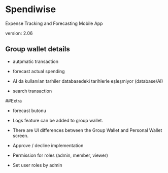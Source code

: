# Spendiwise

Expense Tracking and Forecasting Mobile App

version: 2.06

## Group wallet details

- autpmatic transaction

- forecast actual spending

- AI da kullanılan tarhiler databasedeki tarihlerle eşleşmiyor (database/AI)

- search transaction

##Extra
- forecast butonu

- Logs feature can be added to group wallet.

- There are UI differences between the Group Wallet and Personal Wallet screen.

- Approve / decline implementation
- Permission for roles (admin, member, viewer)
- Set user roles by admin